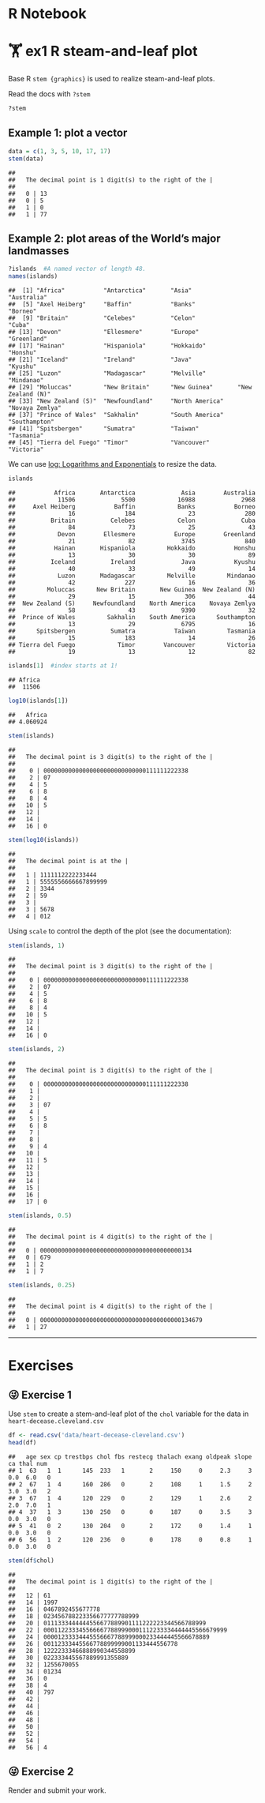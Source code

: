 R Notebook
================

# 🏋 ex1 R steam-and-leaf plot

Base R `stem {graphics}` is used to realize steam-and-leaf plots.

Read the docs with `?stem`

``` r
?stem
```

## Example 1: plot a vector

``` r
data = c(1, 3, 5, 10, 17, 17)
stem(data)
```

    ## 
    ##   The decimal point is 1 digit(s) to the right of the |
    ## 
    ##   0 | 13
    ##   0 | 5
    ##   1 | 0
    ##   1 | 77

## Example 2: plot areas of the World’s major landmasses

``` r
?islands  #A named vector of length 48.
names(islands)
```

    ##  [1] "Africa"           "Antarctica"       "Asia"             "Australia"       
    ##  [5] "Axel Heiberg"     "Baffin"           "Banks"            "Borneo"          
    ##  [9] "Britain"          "Celebes"          "Celon"            "Cuba"            
    ## [13] "Devon"            "Ellesmere"        "Europe"           "Greenland"       
    ## [17] "Hainan"           "Hispaniola"       "Hokkaido"         "Honshu"          
    ## [21] "Iceland"          "Ireland"          "Java"             "Kyushu"          
    ## [25] "Luzon"            "Madagascar"       "Melville"         "Mindanao"        
    ## [29] "Moluccas"         "New Britain"      "New Guinea"       "New Zealand (N)" 
    ## [33] "New Zealand (S)"  "Newfoundland"     "North America"    "Novaya Zemlya"   
    ## [37] "Prince of Wales"  "Sakhalin"         "South America"    "Southampton"     
    ## [41] "Spitsbergen"      "Sumatra"          "Taiwan"           "Tasmania"        
    ## [45] "Tierra del Fuego" "Timor"            "Vancouver"        "Victoria"

We can use [log: Logarithms and
Exponentials](https://www.rdocumentation.org/packages/base/versions/3.6.2/topics/log)
to resize the data.

``` r
islands
```

    ##           Africa       Antarctica             Asia        Australia 
    ##            11506             5500            16988             2968 
    ##     Axel Heiberg           Baffin            Banks           Borneo 
    ##               16              184               23              280 
    ##          Britain          Celebes            Celon             Cuba 
    ##               84               73               25               43 
    ##            Devon        Ellesmere           Europe        Greenland 
    ##               21               82             3745              840 
    ##           Hainan       Hispaniola         Hokkaido           Honshu 
    ##               13               30               30               89 
    ##          Iceland          Ireland             Java           Kyushu 
    ##               40               33               49               14 
    ##            Luzon       Madagascar         Melville         Mindanao 
    ##               42              227               16               36 
    ##         Moluccas      New Britain       New Guinea  New Zealand (N) 
    ##               29               15              306               44 
    ##  New Zealand (S)     Newfoundland    North America    Novaya Zemlya 
    ##               58               43             9390               32 
    ##  Prince of Wales         Sakhalin    South America      Southampton 
    ##               13               29             6795               16 
    ##      Spitsbergen          Sumatra           Taiwan         Tasmania 
    ##               15              183               14               26 
    ## Tierra del Fuego            Timor        Vancouver         Victoria 
    ##               19               13               12               82

``` r
islands[1]  #index starts at 1!
```

    ## Africa 
    ##  11506

``` r
log10(islands[1])
```

    ##   Africa 
    ## 4.060924

``` r
stem(islands)
```

    ## 
    ##   The decimal point is 3 digit(s) to the right of the |
    ## 
    ##    0 | 00000000000000000000000000000111111222338
    ##    2 | 07
    ##    4 | 5
    ##    6 | 8
    ##    8 | 4
    ##   10 | 5
    ##   12 | 
    ##   14 | 
    ##   16 | 0

``` r
stem(log10(islands))
```

    ## 
    ##   The decimal point is at the |
    ## 
    ##   1 | 1111112222233444
    ##   1 | 5555556666667899999
    ##   2 | 3344
    ##   2 | 59
    ##   3 | 
    ##   3 | 5678
    ##   4 | 012

Using `scale` to control the depth of the plot (see the documentation):

``` r
stem(islands, 1)
```

    ## 
    ##   The decimal point is 3 digit(s) to the right of the |
    ## 
    ##    0 | 00000000000000000000000000000111111222338
    ##    2 | 07
    ##    4 | 5
    ##    6 | 8
    ##    8 | 4
    ##   10 | 5
    ##   12 | 
    ##   14 | 
    ##   16 | 0

``` r
stem(islands, 2)
```

    ## 
    ##   The decimal point is 3 digit(s) to the right of the |
    ## 
    ##    0 | 00000000000000000000000000000111111222338
    ##    1 | 
    ##    2 | 
    ##    3 | 07
    ##    4 | 
    ##    5 | 5
    ##    6 | 8
    ##    7 | 
    ##    8 | 
    ##    9 | 4
    ##   10 | 
    ##   11 | 5
    ##   12 | 
    ##   13 | 
    ##   14 | 
    ##   15 | 
    ##   16 | 
    ##   17 | 0

``` r
stem(islands, 0.5)
```

    ## 
    ##   The decimal point is 4 digit(s) to the right of the |
    ## 
    ##   0 | 0000000000000000000000000000000000000000134
    ##   0 | 679
    ##   1 | 2
    ##   1 | 7

``` r
stem(islands, 0.25)
```

    ## 
    ##   The decimal point is 4 digit(s) to the right of the |
    ## 
    ##   0 | 0000000000000000000000000000000000000000134679
    ##   1 | 27

------------------------------------------------------------------------

# Exercises

## 😜 Exercise 1

Use `stem` to create a stem-and-leaf plot of the `chol` variable for the
data in `heart-decease.cleveland.csv`

``` r
df <- read.csv('data/heart-decease-cleveland.csv')
head(df)
```

    ##   age sex cp trestbps chol fbs restecg thalach exang oldpeak slope  ca thal num
    ## 1  63   1  1      145  233   1       2     150     0     2.3     3 0.0  6.0   0
    ## 2  67   1  4      160  286   0       2     108     1     1.5     2 3.0  3.0   2
    ## 3  67   1  4      120  229   0       2     129     1     2.6     2 2.0  7.0   1
    ## 4  37   1  3      130  250   0       0     187     0     3.5     3 0.0  3.0   0
    ## 5  41   0  2      130  204   0       2     172     0     1.4     1 0.0  3.0   0
    ## 6  56   1  2      120  236   0       0     178     0     0.8     1 0.0  3.0   0

``` r
stem(df$chol)
```

    ## 
    ##   The decimal point is 1 digit(s) to the right of the |
    ## 
    ##   12 | 61
    ##   14 | 1997
    ##   16 | 0467892455677778
    ##   18 | 023456788223356677777788999
    ##   20 | 0111333444444556677889901111222223344566788999
    ##   22 | 0001122333455666677889990001112233334444445566679999
    ##   24 | 00001233334445556667788999000233444445566678889
    ##   26 | 00112333445566778899999001133444556778
    ##   28 | 12222333466888990344558899
    ##   30 | 022333445567889991355889
    ##   32 | 1255670055
    ##   34 | 01234
    ##   36 | 0
    ##   38 | 4
    ##   40 | 797
    ##   42 | 
    ##   44 | 
    ##   46 | 
    ##   48 | 
    ##   50 | 
    ##   52 | 
    ##   54 | 
    ##   56 | 4

## 😜 Exercise 2

Render and submit your work.
